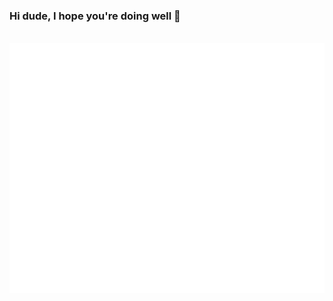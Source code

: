 ### Hi dude, I hope you're doing well 👋


<div align="center">
	<br>
	<a href="https://github.com/sindresorhus/css-in-readme-like-wat/blame/main/header.svg">
		<img src="README.svg" width="800" height="400" alt="Click to see the source">
	</a>
	<br>
</div>
